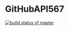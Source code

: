 # GitHubAPI567
[![build status of master](https://travis-ci.org/ztylergeorge/GitHubAPI567.svg?branch=master)](https://travis-ci.org/ztylergeorge/GitHubAPI567)
